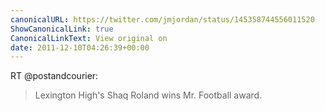 ```yaml
---
canonicalURL: https://twitter.com/jmjordan/status/145358744556011520
ShowCanonicalLink: true
CanonicalLinkText: View original on
date: 2011-12-10T04:26:39+00:00
---
```

RT @postandcourier:
> Lexington High's Shaq Roland wins Mr. Football award.